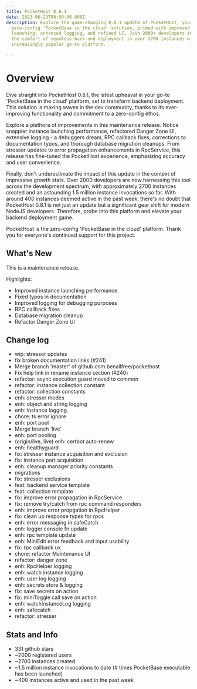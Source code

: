 ```yaml
---
title: PocketHost 0.8.1
date: 2023-06-23T00:00:00.000Z
description: Explore the game-changing 0.8.1 update of PocketHost, your
  zero-config 'PocketBase in the cloud' solution, primed with improved instance
  launching, enhanced logging, and refined UI. Join 2000+ developers in enjoying
  the comfort of seamless back-end deployment in over 2700 instances with this
  increasingly popular go-to platform.

---
```


# Overview

Dive straight into PocketHost 0.8.1, the latest upheaval in your go-to 'PocketBase in the cloud' platform, set to transform backend deployment. This solution is making waves in the dev community, thanks to its ever-improving functionality and commitment to a zero-config ethos.

Explore a plethora of improvements in this maintenance release. Notice snappier instance launching performance, refactored Danger Zone UI, extensive logging - a debuggers dream, RPC callback fixes, corrections to documentation typos, and thorough database migration cleanups. From stressor updates to error propagation enhancements in RpcService, this release has fine-tuned the PocketHost experience, emphasizing accuracy and user convenience.

Finally, don't underestimate the impact of this update in the context of impressive growth stats. Over 2000 developers are now harnessing this tool across the development spectrum, with approximately 2700 instances created and an astounding 1.5 million instance invocations so far. With around 400 instances deemed active in the past week, there's no doubt that PocketHost 0.8.1 is not just an update but a significant gear shift for modern NodeJS developers. Therefore, probe into this platform and elevate your backend deployment game.


PocketHost is the zero-config 'PocketBase in the cloud' platform. Thank you for everyone's continued support for this project.

## What's New

This is a maintenance release.

Highlights:

- Improved instance launching performance
- Fixed typos in documentation
- Improved logging for debugging purposes
- RPC callback fixes
- Database migration cleanup
- Refactor Danger Zone UI

## Change log

- wip: stressor updates
- fix broken documentation links (#241)
- Merge branch 'master' of github.com:benallfree/pockethost
- Fix help link in rename instance section (#240)
- refactor: async execution guard moved to common
- refactor: instance collection constant
- refactor: collection constants
- enh: stresser modes
- enh: object and string logging
- enh: instance logging
- chore: ts error ignore
- enh: port pool
- Merge branch 'live'
- enh: port pooling
- (origin/live, live) enh: certbot auto-renew
- enh: healthyguard
- fix: stresser instance acquisition and exclusion
- fix: instance port acquisition
- enh: cleanup manager priority constants
- migrations
- fix: stresser exclusions
- feat: backend service template
- feat: collection template
- fix: improve error propagation in RpcService
- fix: remove try/catch from rpc command responders
- enh: improve error propgation in RpcHelper
- fix: clean up response types for rpcs
- enh: error messaging in safeCatch
- enh: logger console fn update
- enh: rpc template update
- enh: MiniEdit error feedback and input usability
- fix: rpc callback ux
- chore: refactor Maintenance UI
- refactor: danger zone
- enh: RpcHelper logging
- enh: watch instance logging
- enh: user log logging
- enh: secrets store & logging
- fix: save secrets on action
- fix: miniToggle call save on action
- enh: watchInstanceLog logging
- enh: safecatch
- refactor: stresser

## Stats and Info

- 331 github stars
- ~2000 registered users
- ~2700 instances created
- ~1.5 million instance invocations to date (# times PocketBase executable has been launched)
- ~400 instances active and used in the past week

